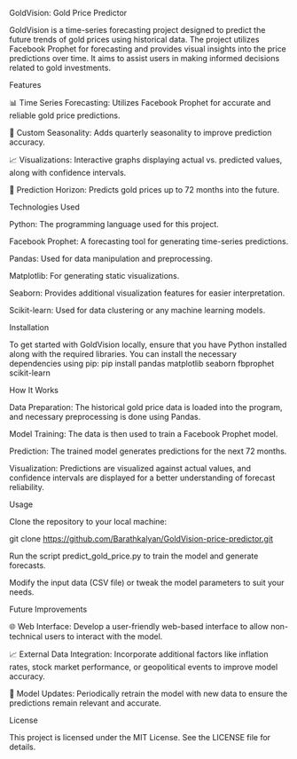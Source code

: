 GoldVision: Gold Price Predictor

GoldVision is a time-series forecasting project designed to predict the future trends of gold prices using historical data. The project utilizes Facebook Prophet for forecasting and provides visual insights into the price predictions over time. It aims to assist users in making informed decisions related to gold investments.

Features

📊 Time Series Forecasting: Utilizes Facebook Prophet for accurate and reliable gold price predictions.

📅 Custom Seasonality: Adds quarterly seasonality to improve prediction accuracy.

📈 Visualizations: Interactive graphs displaying actual vs. predicted values, along with confidence intervals.

🔮 Prediction Horizon: Predicts gold prices up to 72 months into the future.

Technologies Used

Python: The programming language used for this project.

Facebook Prophet: A forecasting tool for generating time-series predictions.

Pandas: Used for data manipulation and preprocessing.

Matplotlib: For generating static visualizations.

Seaborn: Provides additional visualization features for easier interpretation.

Scikit-learn: Used for data clustering or any machine learning models.


Installation

To get started with GoldVision locally, ensure that you have Python installed along with the required libraries. You can install the necessary dependencies using pip:
pip install pandas matplotlib seaborn fbprophet scikit-learn

How It Works

Data Preparation: The historical gold price data is loaded into the program, and necessary preprocessing is done using Pandas.

Model Training: The data is then used to train a Facebook Prophet model.

Prediction: The trained model generates predictions for the next 72 months.

Visualization: Predictions are visualized against actual values, and confidence intervals are displayed for a better understanding of forecast reliability.

Usage

Clone the repository to your local machine:

git clone https://github.com/Barathkalyan/GoldVision-price-predictor.git

Run the script predict_gold_price.py to train the model and generate forecasts.

Modify the input data (CSV file) or tweak the model parameters to suit your needs.

Future Improvements

🌐 Web Interface: Develop a user-friendly web-based interface to allow non-technical users to interact with the model.

📈 External Data Integration: Incorporate additional factors like inflation rates, stock market performance, or geopolitical events to improve model accuracy.

🔄 Model Updates: Periodically retrain the model with new data to ensure the predictions remain relevant and accurate.

License

This project is licensed under the MIT License. See the LICENSE file for details.
